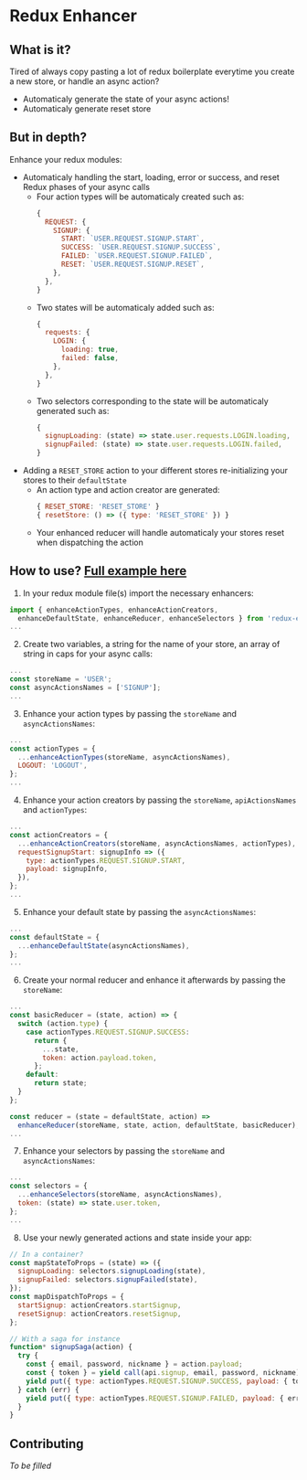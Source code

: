 # Redux Enhancer

## What is it?
Tired of always copy pasting a lot of redux boilerplate everytime you create a new store, or handle an async action?
- Automaticaly generate the state of your async actions!
- Automaticaly generate reset store

## But in depth?

Enhance your redux modules:
- Automaticaly handling the start, loading, error or success, and reset Redux phases of your async calls
  - Four action types will be automaticaly created such as:
    ```javascript
    {
      REQUEST: {
        SIGNUP: {
          START: `USER.REQUEST.SIGNUP.START`,
          SUCCESS: `USER.REQUEST.SIGNUP.SUCCESS`,
          FAILED: `USER.REQUEST.SIGNUP.FAILED`,
          RESET: `USER.REQUEST.SIGNUP.RESET`,
        },
      },
    }
    ```
  - Two states will be automaticaly added such as:
    ```javascript
    {
      requests: {
        LOGIN: {
          loading: true,
          failed: false,
        },
      },
    }
    ```
  - Two selectors corresponding to the state will be automaticaly generated such as:
    ```javascript
    {
      signupLoading: (state) => state.user.requests.LOGIN.loading,
      signupFailed: (state) => state.user.requests.LOGIN.failed,
    }
    ```
- Adding a `RESET_STORE` action to your different stores re-initializing your stores to their `defaultState`
  - An action type and action creator are generated:
    ```javascript
    { RESET_STORE: 'RESET_STORE' }
    { resetStore: () => ({ type: 'RESET_STORE' }) }  
    ```
  - Your enhanced reducer will handle automaticaly your stores reset when dispatching the action

## How to use? [Full example here](./documentation/fullCodeExample.js)

1. In your redux module file(s) import the necessary enhancers:
  ```javascript
  import { enhanceActionTypes, enhanceActionCreators,
    enhanceDefaultState, enhanceReducer, enhanceSelectors } from 'redux-enhancer';
  ...
  ```

2. Create two variables, a string for the name of your store, an array of string in caps for your async calls:
  ```javascript
  ...
  const storeName = 'USER';
  const asyncActionsNames = ['SIGNUP'];
  ...
  ```

3. Enhance your action types by passing the `storeName` and `asyncActionsNames`:
  ```javascript
  ...
  const actionTypes = {
    ...enhanceActionTypes(storeName, asyncActionsNames),
    LOGOUT: 'LOGOUT',
  };
  ...
  ```

4. Enhance your action creators by passing the `storeName`, `apiActionsNames` and `actionTypes`:
  ```javascript
  ...
  const actionCreators = {
    ...enhanceActionCreators(storeName, asyncActionsNames, actionTypes),
    requestSignupStart: signupInfo => ({
      type: actionTypes.REQUEST.SIGNUP.START,
      payload: signupInfo,
    }),
  };
  ...
  ```

5. Enhance your default state by passing the `asyncActionsNames`:
  ```javascript
  ...
  const defaultState = {
    ...enhanceDefaultState(asyncActionsNames),
  };
  ...
  ```

6. Create your normal reducer and enhance it afterwards by passing the `storeName`:
  ```javascript
  ...
  const basicReducer = (state, action) => {
    switch (action.type) {
      case actionTypes.REQUEST.SIGNUP.SUCCESS:
        return {
          ...state,
          token: action.payload.token,
        };
      default:
        return state;
    }
  };

  const reducer = (state = defaultState, action) =>
    enhanceReducer(storeName, state, action, defaultState, basicReducer);
  ...
  ```

7. Enhance your selectors by passing the `storeName` and `asyncActionsNames`:
  ```javascript
  ...
  const selectors = {
    ...enhanceSelectors(storeName, asyncActionsNames),
    token: (state) => state.user.token,
  };
  ...
  ```

8. Use your newly generated actions and state inside your app:
  ```javascript
  // In a container?
  const mapStateToProps = (state) => ({
    signupLoading: selectors.signupLoading(state),
    signupFailed: selectors.signupFailed(state),
  });
  const mapDispatchToProps = {
    startSignup: actionCreators.startSignup,
    resetSignup: actionCreators.resetSignup,
  };

  // With a saga for instance
  function* signupSaga(action) {
    try {
      const { email, password, nickname } = action.payload;
      const { token } = yield call(api.signup, email, password, nickname);
      yield put({ type: actionTypes.REQUEST.SIGNUP.SUCCESS, payload: { token } });
    } catch (err) {
      yield put({ type: actionTypes.REQUEST.SIGNUP.FAILED, payload: { err } });
    }
  }
  ```

## Contributing

*To be filled*
